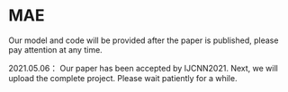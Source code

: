 # MAE
Our model and code will be provided after the paper is published, please pay attention at any time.

2021.05.06：
Our paper has been accepted by IJCNN2021. Next, we will upload the complete project. Please wait patiently for a while.
